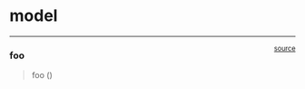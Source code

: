 # model


<!-- WARNING: THIS FILE WAS AUTOGENERATED! DO NOT EDIT! -->

------------------------------------------------------------------------

<a
href="https://github.com/LotsOfOrg/cognitive-commons/blob/main/cognitive_commons/model.py#L9"
target="_blank" style="float:right; font-size:smaller">source</a>

### foo

>  foo ()

